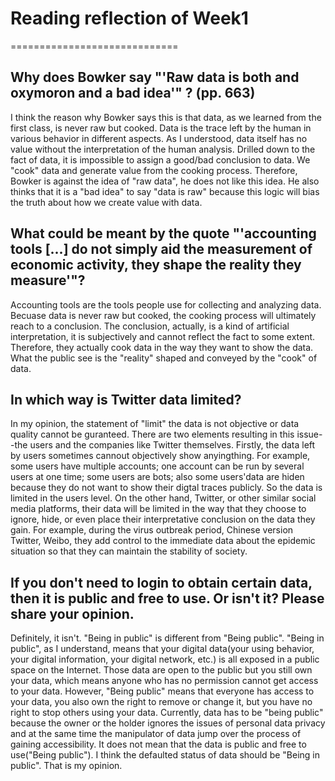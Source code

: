 # Reading reflection of Week1

=============================


## Why does Bowker say "'Raw data is both and oxymoron and a bad idea'" ? (pp. 663)


I think the reason why Bowker says this is that data, as we learned from the first class, is never raw but cooked. Data is the trace left by the human in various behavior in different aspects. As I understood, data itself has no value without the interpretation of the human analysis. Drilled down to the fact of data, it is impossible to assign a good/bad conclusion to data. We "cook" data and generate value from the cooking process. Therefore, Bowker is against the idea of "raw data", he does not like this idea. He also thinks that it is a "bad idea" to say "data is raw" because this logic will bias the truth about how we create value with data.


## What could be meant by the quote "'accounting tools [...] do not simply aid the measurement of economic activity, they shape the reality they measure'"?


Accounting tools are the tools people use for collecting and analyzing data. Becuase data is never raw but cooked, the cooking process will ultimately reach to a conclusion. The conclusion, actually, is a kind of artificial interpretation, it is subjectively and cannot reflect the fact to some extent. Therefore, they actually cook data in the way they want to show the data. What the public see is the "reality" shaped and conveyed by the "cook" of data.


## In which way is Twitter data limited?


In my opinion, the statement of "limit" the data is not objective or data quality cannot be guranteed. There are two elements resulting in this issue--the users and the companies like Twitter themselves. Firstly, the data left by users sometimes cannout objectively show anyingthing. For example, some users have multiple accounts; one account can be run by several users at one time; some users are bots; also some users'data are hiden because they do not want to show their digtal traces publicly. So the data is limited in the users level. On the other hand, Twitter, or other similar social media platforms, their data will be limited in the way that they choose to ignore, hide, or even place their interpretative conclusion on the data they gain. For example, during the virus outbreak period, Chinese version Twitter, Weibo, they add control to the immediate data about the epidemic situation so that they can maintain the stability of society.


## If you don't need to login to obtain certain data, then it is public and free to use. Or isn't it? Please share your opinion.


Definitely, it isn't. "Being in public" is different from "Being public". "Being in public", as I understand, means that your digital data(your using behavior, your digital information, your digital network, etc.) is all exposed in a public space on the Internet. Those data are open to the public but you still own your data, which means anyone who has no permission cannot get access to your data. However, "Being public" means that everyone has access to your data, you also own the right to remove or change it, but you have no right to stop others using your data. Currently, data has to be "being public" because the owner or the holder ignores the issues of personal data privacy and at the same time the manipulator of data jump over the process of gaining accessibility. It does not mean that the data is public and free to use("Being public"). I think the defaulted status of data should be "Being in public". That is my opinion.
